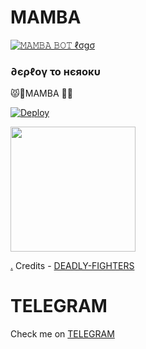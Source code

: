 # MAMBA


[![𝙼𝙰𝙼𝙱𝙰 𝙱𝙾𝚃 ℓσgσ](https://telegra.ph/file/76e47f1f4cf7a5b0e5d1a.jpg)](https://t.me/MAMBA_SUPPORT_GROUP)
<h3> ∂єρℓογ το нєяοκυ </h3>😾🐜MAMBA 🐧🐯

[![Deploy](https://www.herokucdn.com/deploy/button.svg)](https://heroku.com/deploy?template=https://github.com/SUKHPAL443/MAMBA)
<p><a href=https://github.com/SUKHPAL443/MAFIA> <img src="https://img.shields.io/badge/Deploy%20To%20Railway-blueviolet?style=for-the-badge&logo=railway" width="200""/></a></p>

[.](https://heroku.com/deploy)
Credits - [DEADLY-FIGHTERS](https://t.me/DEADLY-FIGHTERS)

# TELEGRAM
Check me on [TELEGRAM](https://t.me/SUKHI_MR_HACKER)

